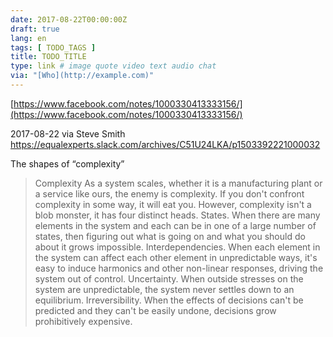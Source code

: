 ```yaml
---
date: 2017-08-22T00:00:00Z
draft: true
lang: en
tags: [ TODO_TAGS ]
title: TODO_TITLE
type: link # image quote video text audio chat
via: "[Who](http://example.com)"
---
```



[https://www.facebook.com/notes/1000330413333156/](https://www.facebook.com/notes/1000330413333156/)

2017-08-22 via Steve Smith
https://equalexperts.slack.com/archives/C51U24LKA/p1503392221000032

The shapes of “complexity”

>Complexity
As a system scales, whether it is a manufacturing plant or a service like ours, the enemy is complexity. If you don't confront complexity in some way, it will eat you. However, complexity isn't a blob monster, it has four distinct heads.
		States. When there are many elements in the system and each can be in one of a large number of states, then figuring out what is going on and what you should do about it grows impossible.
		Interdependencies. When each element in the system can affect each other element in unpredictable ways, it's easy to induce harmonics and other non-linear responses, driving the system out of control.
		Uncertainty. When outside stresses on the system are unpredictable, the system never settles down to an equilibrium.
		Irreversibility. When the effects of decisions can't be predicted and they can't be easily undone, decisions grow prohibitively expensive.

